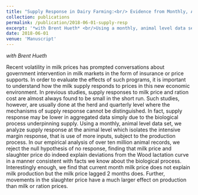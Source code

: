 ```yaml
---
title: "Supply Response in Dairy Farming:<br/> Evidence from Monthly, Animal-Level Data"
collection: publications
permalink: /publication/2018-06-01-supply-resp
excerpt: '*with Brent Hueth* <br/>Using a monthly, animal level data set, we analyze supply response at the animal level which isolates the intensive margin response, that is use of more inputs, subject to the production process.'
date: 2018-06-01
venue: 'Manuscript'
---
```


*with Brent Hueth*

Recent volatility in milk prices has prompted conversations about government intervention in milk markets in the form of insurance or price supports. In order to evaluate the effects of such programs, it is important to understand how the milk supply responds to prices in this new economic environment. In previous studies, supply responses to milk price and ration cost are almost always found to be small in the short run. Such studies, however, are usually done at the herd and quarterly level where the mechanisms of supply response cannot be distinguished. In fact, supply response may be lower in aggregated data simply due to the biological process underpinning supply. Using a monthly, animal level data set, we analyze supply response at the animal level which isolates the intensive margin response, that is use of more inputs, subject to the production process.  In our empirical analysis of over ten million animal records, we reject the null hypothesis of no response, finding that milk price and slaughter price do indeed explain deviations from the Wood lactation curve in a manner consistent with facts we know about the biological process.  Interestingly enough, we find that current month milk price does not explain milk production but the milk price lagged 2 months does.  Further, movements in the slaughter price have a much larger effect on production than milk or ration prices.
